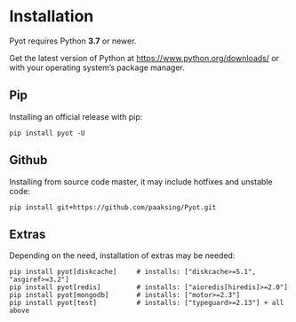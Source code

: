 # Installation

Pyot requires Python **3.7** or newer.

Get the latest version of Python at <https://www.python.org/downloads/> or with your operating system’s package manager.

## Pip

Installing an official release with pip:

```shell
pip install pyot -U
```

## Github

Installing from source code master, it may include hotfixes and unstable code:

```shell
pip install git+https://github.com/paaksing/Pyot.git
```

## Extras

Depending on the need, installation of extras may be needed:

```shell
pip install pyot[diskcache]     # installs: ["diskcache>=5.1", "asgiref>=3.2"]
pip install pyot[redis]         # installs: ["aioredis[hiredis]>=2.0"]
pip install pyot[mongodb]       # installs: ["motor>=2.3"]
pip install pyot[test]          # installs: ["typeguard>=2.13"] + all above
```
